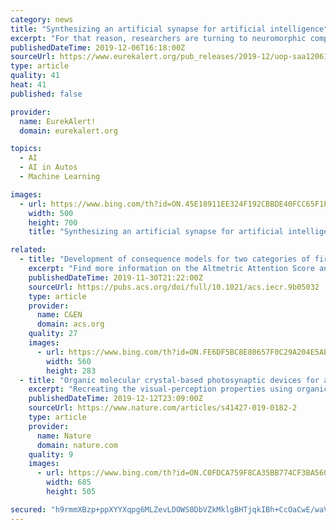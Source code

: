 ```yaml
---
category: news
title: "Synthesizing an artificial synapse for artificial intelligence"
excerpt: "For that reason, researchers are turning to neuromorphic computer and artificial neural networks that work more like the human brain ... The application could lead to the wide use of AI and revolutionary advances in cognitive computing, self-driving vehicles, and autonomous manufacturing. In addition to the research component of the project ..."
publishedDateTime: 2019-12-06T16:18:00Z
sourceUrl: https://www.eurekalert.org/pub_releases/2019-12/uop-saa120619.php
type: article
quality: 41
heat: 41
published: false

provider:
  name: EurekAlert!
  domain: eurekalert.org

topics:
  - AI
  - AI in Autos
  - Machine Learning

images:
  - url: https://www.bing.com/th?id=ON.45E18911EE324F192CBBDE40FCC65F1F
    width: 500
    height: 700
    title: "Synthesizing an artificial synapse for artificial intelligence"

related:
  - title: "Development of consequence models for two categories of fire through artificial neural networks"
    excerpt: "Find more information on the Altmetric Attention Score and how the score is calculated. This paper demonstrates the successful implementation of an artificial neural network to accurately predict the designated thermal radiation distance for jet fire, early pool fire and late pool fire hazard consequence analysis. Specifically, integrated ..."
    publishedDateTime: 2019-11-30T21:22:00Z
    sourceUrl: https://pubs.acs.org/doi/full/10.1021/acs.iecr.9b05032
    type: article
    provider:
      name: C&EN
      domain: acs.org
    quality: 27
    images:
      - url: https://www.bing.com/th?id=ON.FE6DF5BC8E80657F0C29A204E5AB005F
        width: 560
        height: 283
  - title: "Organic molecular crystal-based photosynaptic devices for an artificial visual-perception system"
    excerpt: "Recreating the visual-perception properties using organic electronic devices is highly desired for visual prosthetics and artificial intelligence. Although the integration of organic light-sensing components with synaptic devices can realize the recognition and memory functions for perceived images, complicated problems in device integration ..."
    publishedDateTime: 2019-12-12T23:09:00Z
    sourceUrl: https://www.nature.com/articles/s41427-019-0182-2
    type: article
    provider:
      name: Nature
      domain: nature.com
    quality: 9
    images:
      - url: https://www.bing.com/th?id=ON.C0FDCA759F8CA35BB774CF3BA5603C09
        width: 685
        height: 505

secured: "h9rmmXBzp+ppXYYXqpg6MLZevLDOWS0DbVZkMklgBHTjqkIBh+CcOaCwE/waVN5+EpeoMQhKhMP5zYmKQJDYYDxElQaSCVJET1lmrUTM5CyiSGdiHKsQEoP41JZO8v3V+boHR/bPvdU0+E5PL8EN85FMF0wHx1UGAW7EGt9cNgIao1bPiJlP/hKKXBaLZkWlaO/lEqpgqaZ6ls0q+07GEMNhy7Jlrf/5WTDrHDnVy70eLVSWUGqZLqe+l0RgYY6CICdEJFbYKaXBQs+AgCdg5Q==;hzmDwFUT+IJglCnAi80Qew=="
---
```


